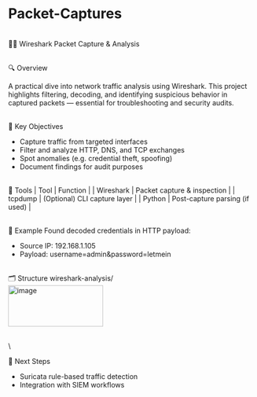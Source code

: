 # Packet-Captures

\
🕵️‍♂️ Wireshark Packet Capture & Analysis


\
🔍 Overview


A practical dive into network traffic analysis using Wireshark. This project highlights filtering, decoding, and identifying suspicious behavior in captured packets — essential for troubleshooting and security audits.

\
🎯 Key Objectives
- Capture traffic from targeted interfaces
- Filter and analyze HTTP, DNS, and TCP exchanges
- Spot anomalies (e.g. credential theft, spoofing)
- Document findings for audit purposes

\
🧰 Tools
| Tool | Function | 
| Wireshark | Packet capture & inspection | 
| tcpdump | (Optional) CLI capture layer | 
| Python | Post-capture parsing (if used) | 

\
📸 Example
Found decoded credentials in HTTP payload:
- Source IP: 192.168.1.105
- Payload: username=admin&password=letmein

\
🗂️ Structure
wireshark-analysis/
\
<img width="193" height="84" alt="image" src="https://github.com/user-attachments/assets/74247ad2-263d-4a33-af2f-02f0bcead9a0" />

\
\

🚀 Next Steps
- Suricata rule-based traffic detection
- Integration with SIEM workflows


